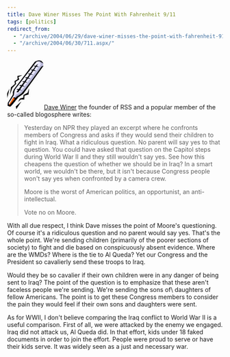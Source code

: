```yaml
---
title: Dave Winer Misses The Point With Fahrenheit 9/11
tags: [politics]
redirect_from:
  - "/archive/2004/06/29/dave-winer-misses-the-point-with-fahrenheit-911.aspx/"
  - "/archive/2004/06/30/711.aspx/"
---
```


![Thermometer](/assets/images/Thermometer.jpg)[Dave Winer](http://www.scripting.com/) the founder of RSS and a popular member of the so-called blogosphere writes:

> Yesterday on NPR they played an excerpt where he confronts members of
> Congress and asks if they would send their children to fight in Iraq.
> What a ridiculous question. No parent will say yes to that question.
> You could have asked that question on the Capitol steps during World
> War II and they still wouldn't say yes. See how this cheapens the
> question of whether we should be in Iraq? In a smart world, we
> wouldn't be there, but it isn't because Congress people won't say yes
> when confronted by a camera crew.
> 
> Moore is the worst of American politics, an opportunist, an
> anti-intellectual.
> 
> Vote no on Moore.

With all due respect, I think Dave misses the point of Moore's questioning. Of course it's a ridiculous question and no parent would say yes. That's the whole point. We're sending children (primarily of the poorer sections of society) to fight and die based on conspicuously absent evidence. Where are the WMDs? Where is the tie to Al Queda? Yet our Congress and the President so cavalierly send these troops to Iraq.

Would they be so cavalier if their own children were in any danger of being sent to Iraq? The point of the question is to emphasize that these aren't faceless people we're sending. We're sending the sons of\ daughters of fellow Americans. The point is to get these Congress members to consider the pain they would feel if their own sons and daughters were sent.

As for WWII, I don't believe comparing the Iraq conflict to World War II is a useful comparison. First of all, we were attacked by the enemy we engaged. Iraq did not attack us, Al Queda did. In that effort, kids under 18 faked documents in order to join the effort. People were proud to serve or have their kids serve. It was widely seen as a just and necessary war.
